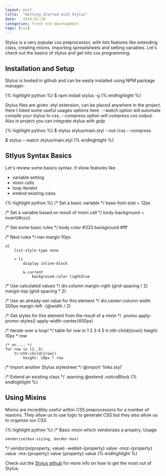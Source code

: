 ```yaml
---
layout: post
title:  "Getting Started with Stylus"
date:   2016-01-29
categories: front end development
tags: [css]
---
```


Stylus is a very popular css preprocessor, with lots features like extending class, creating mixins, importing spreadsheets and setting variables. Let's check out the basics of stylus and get into css programming. 

## Installation and Setup

Stylus is hosted in github and can be easily installed using NPM package manager:

{% highlight python %}
$ npm install stylus -g
{% endhighlight %}

Stylus files are given .styl extension, can be placed anywhere in the project. 
Here I listed some useful usages options here. *--watch* option will automate compile your stylus to css, *--compress* option will compress css output. Also in project you can integrate stylus with *gulp* 

{% highlight python %}
$ stylus stylus/main.styl --out /css --compress

$ stylus --watch stylus/main.styl
{% endhighlight %}


## Stlyus Syntax Basics

Let's review some basics syntax. 
It show features like

  - variable setting
  - mixin calls
  - loop iterator
  - extend existing class

{% highlight python %}
/* Set a basic variable */
base-font-size = 12px

/* Set a variable based on result of mixin call */
body-background = invert(#ccc)

/* Set some basic rules */
body
    color #333
    background #fff

/* Nest rules */
nav
    margin 10px

    ul
        list-style-type none

        > li
            display inline-block

            &.current
                background-color lightblue

/* Use calculated values */
div.column
    margin-right (grid-spacing / 2)
    margin-top (grid-spacing * 2)

/* Use an already-set value for this element */
div.center-column
    width 200px
    margin-left -(@width / 2)

/* Get styles for this element from the result of a mixin */
.promo
    apply-promo-styles()
    apply-width-center(400px)

/* Iterate over a loop! */
table
    for row in 1 2 3 4 5
        tr:nth-child({row})
            height: 10px * row

    /* or.... */
    for row in (1..5)
        tr:nth-child({row})
            height: 10px * row


/* Import another Stylus stylesheet */
@import 'links.styl'

/* Extend an existing class */
.warning
    @extend .noticeBlock
{% endhighlight %}


## Using Mixins

Mixins are incredibly useful within CSS preprocessors for a number of reasons. They allow us to use logic to generate CSS but they also allow us to organize our CSS. 

{% highlight python %}
/* 
    Basic mixin which vendorizes a propery.  Usage:

    vendorize(box-sizing, border-box)
*/
vendorize(property, value)
    -webkit-{property} value
    -moz-{property} value
    -ms-{property} value
    {property} value
{% endhighlight %}


Check out the [Stylus github][github] for more info on how to get the most out of Stylus. 

[github]:      https://github.com/stylus/stylus


